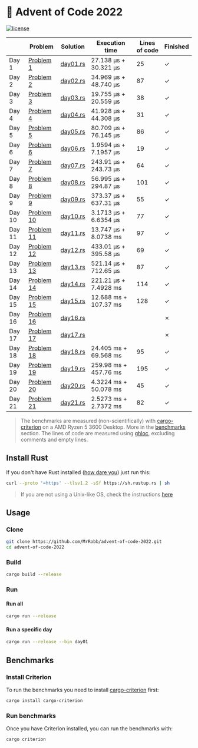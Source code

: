 # 🎄 Advent of Code 2022

[![license](https://img.shields.io/badge/license-MIT-blue.svg)](https://github.com/MrRobb/advent-of-code-2022/blob/master/LICENSE)

|        | Problem                                            | Solution                                                                         | Execution time        | Lines of code | Finished |
|--------|----------------------------------------------------|----------------------------------------------------------------------------------|-----------------------|---------------|----------|
| Day 1  | [Problem 1](https://adventofcode.com/2022/day/1)   | [day01.rs](https://github.com/MrRobb/advent-of-code-2022/blob/main/src/day01.rs) | 27.138 μs + 30.321 μs | 25            | ✓        |
| Day 2  | [Problem 2](https://adventofcode.com/2022/day/2)   | [day02.rs](https://github.com/MrRobb/advent-of-code-2022/blob/main/src/day02.rs) | 34.969 μs + 48.740 μs | 87            | ✓        |
| Day 3  | [Problem 3](https://adventofcode.com/2022/day/3)   | [day03.rs](https://github.com/MrRobb/advent-of-code-2022/blob/main/src/day03.rs) | 19.755 μs + 20.559 μs | 38            | ✓        |
| Day 4  | [Problem 4](https://adventofcode.com/2022/day/4)   | [day04.rs](https://github.com/MrRobb/advent-of-code-2022/blob/main/src/day04.rs) | 41.928 μs + 44.308 μs | 31            | ✓        |
| Day 5  | [Problem 5](https://adventofcode.com/2022/day/5)   | [day05.rs](https://github.com/MrRobb/advent-of-code-2022/blob/main/src/day05.rs) | 80.709 μs + 76.145 μs | 86            | ✓        |
| Day 6  | [Problem 6](https://adventofcode.com/2022/day/6)   | [day06.rs](https://github.com/MrRobb/advent-of-code-2022/blob/main/src/day06.rs) | 1.9594 μs + 7.1957 μs | 19            | ✓        |
| Day 7  | [Problem 7](https://adventofcode.com/2022/day/7)   | [day07.rs](https://github.com/MrRobb/advent-of-code-2022/blob/main/src/day07.rs) | 243.91 μs + 243.73 μs | 64            | ✓        |
| Day 8  | [Problem 8](https://adventofcode.com/2022/day/8)   | [day08.rs](https://github.com/MrRobb/advent-of-code-2022/blob/main/src/day08.rs) | 56.995 μs + 294.87 μs | 101           | ✓        |
| Day 9  | [Problem 9](https://adventofcode.com/2022/day/9)   | [day09.rs](https://github.com/MrRobb/advent-of-code-2022/blob/main/src/day09.rs) | 373.37 μs + 637.31 μs | 55            | ✓        |
| Day 10 | [Problem 10](https://adventofcode.com/2022/day/10) | [day10.rs](https://github.com/MrRobb/advent-of-code-2022/blob/main/src/day10.rs) | 3.1713 μs + 6.6354 μs | 77            | ✓        |
| Day 11 | [Problem 11](https://adventofcode.com/2022/day/11) | [day11.rs](https://github.com/MrRobb/advent-of-code-2022/blob/main/src/day11.rs) | 13.747 μs + 8.0738 ms | 97            | ✓        |
| Day 12 | [Problem 12](https://adventofcode.com/2022/day/12) | [day12.rs](https://github.com/MrRobb/advent-of-code-2022/blob/main/src/day12.rs) | 433.01 μs + 395.58 μs | 69            | ✓        |
| Day 13 | [Problem 13](https://adventofcode.com/2022/day/13) | [day13.rs](https://github.com/MrRobb/advent-of-code-2022/blob/main/src/day13.rs) | 521.14 μs + 712.65 μs | 87            | ✓        |
| Day 14 | [Problem 14](https://adventofcode.com/2022/day/14) | [day14.rs](https://github.com/MrRobb/advent-of-code-2022/blob/main/src/day14.rs) | 221.21 µs + 7.4928 ms | 114           | ✓        |
| Day 15 | [Problem 15](https://adventofcode.com/2022/day/15) | [day15.rs](https://github.com/MrRobb/advent-of-code-2022/blob/main/src/day15.rs) | 12.688 ms + 107.37 ms | 128           | ✓        |
| Day 16 | [Problem 16](https://adventofcode.com/2022/day/16) | [day16.rs](https://github.com/MrRobb/advent-of-code-2022/blob/main/src/day16.rs) |                       |               | ✗        |
| Day 17 | [Problem 17](https://adventofcode.com/2022/day/17) | [day17.rs](https://github.com/MrRobb/advent-of-code-2022/blob/main/src/day17.rs) |                       |               | ✗        |
| Day 18 | [Problem 18](https://adventofcode.com/2022/day/18) | [day18.rs](https://github.com/MrRobb/advent-of-code-2022/blob/main/src/day18.rs) | 24.405 ms + 69.568 ms | 95            | ✓        |
| Day 19 | [Problem 19](https://adventofcode.com/2022/day/19) | [day19.rs](https://github.com/MrRobb/advent-of-code-2022/blob/main/src/day19.rs) | 259.98 ms + 457.76 ms | 195           | ✓        |
| Day 20 | [Problem 20](https://adventofcode.com/2022/day/20) | [day20.rs](https://github.com/MrRobb/advent-of-code-2022/blob/main/src/day20.rs) | 4.3224 ms + 50.078 ms | 45            | ✓        |
| Day 21 | [Problem 21](https://adventofcode.com/2022/day/21) | [day21.rs](https://github.com/MrRobb/advent-of-code-2022/blob/main/src/day21.rs) | 2.5273 ms + 2.7372 ms | 82            | ✓        |

> The benchmarks are measured (non-scientifically) with [cargo-criterion](https://github.com/bheisler/cargo-criterion) on a AMD Ryzen 5 3600 Desktop. More in the [benchmarks](#benchmarks) section.
> The lines of code are measured using [ghloc](https://github.com/MrRobb/ghloc-rs), excluding comments and empty lines.

## Install Rust

If you don't have Rust installed ([how dare you](https://media.giphy.com/media/U1aN4HTfJ2SmgB2BBK/giphy.gif)) just run this:

```sh
curl --proto '=https' --tlsv1.2 -sSf https://sh.rustup.rs | sh
```

> If you are not using a Unix-like OS, check the instructions [here](https://www.rust-lang.org/tools/install)
## Usage

### Clone

```sh
git clone https://github.com/MrRobb/advent-of-code-2022.git
cd advent-of-code-2022
```

### Build

```sh
cargo build --release
```

### Run

#### Run all

```sh
cargo run --release
```

#### Run a specific day

```sh
cargo run --release --bin day01
```

## Benchmarks

### Install Criterion

To run the benchmarks you need to install [cargo-criterion](https://github.com/bheisler/cargo-criterion) first:

```sh
cargo install cargo-criterion
```

### Run benchmarks

Once you have Criterion installed, you can run the benchmarks with:

```sh
cargo criterion
```
